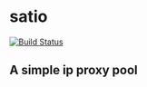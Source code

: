 
# satio

[![Build Status](https://travis-ci.org/zhongshangwu/satio.svg?branch=master)](https://travis-ci.org/zhongshangwu/satio)

## A simple ip proxy pool

